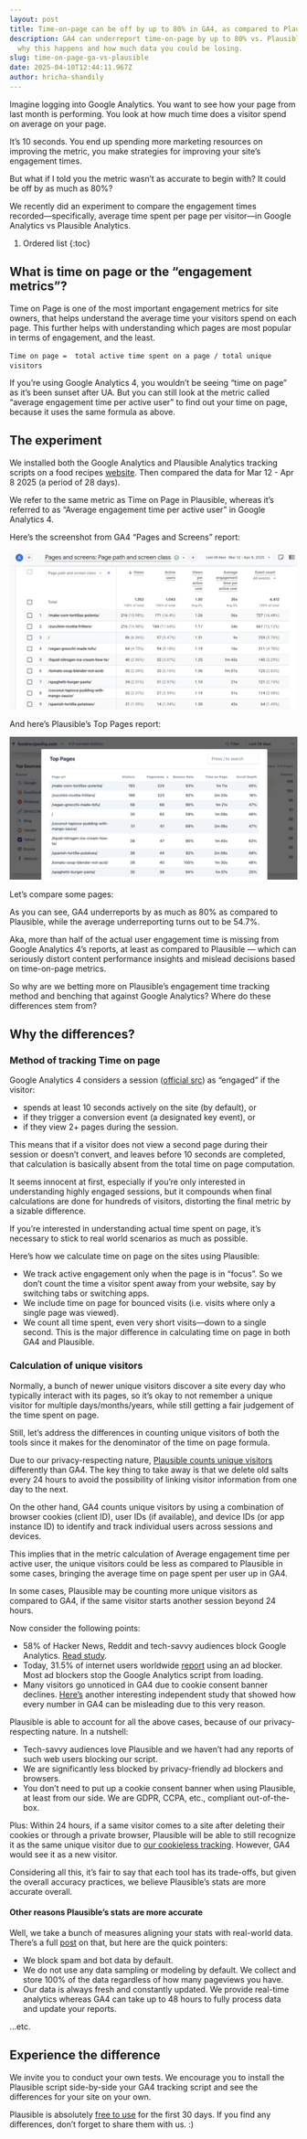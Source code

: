 ```yaml
---
layout: post
title: Time-on-page can be off by up to 80% in GA4, as compared to Plausible
description: GA4 can underreport time-on-page by up to 80% vs. Plausible. Learn
  why this happens and how much data you could be losing.
slug: time-on-page-ga-vs-plausible
date: 2025-04-10T12:44:11.967Z
author: hricha-shandily
---
```

Imagine logging into Google Analytics. You want to see how your page from last month is performing. You look at how much time does a visitor spend on average on your page.

It’s 10 seconds. You end up spending more marketing resources on improving the metric, you make strategies for improving your site’s engagement times.

But what if I told you the metric wasn’t as accurate to begin with? It could be off by as much as 80%?

We recently did an experiment to compare the engagement times recorded––specifically, average time spent per page per visitor––in Google Analytics vs Plausible Analytics.

1. Ordered list
   {:toc}

## What is time on page or the “engagement metrics”?

Time on Page is one of the most important engagement metrics for site owners, that helps understand the average time your visitors spend on each page. This further helps with understanding which pages are most popular in terms of engagement, and the least.

`Time on page =  total active time spent on a page / total unique visitors`

If you’re using Google Analytics 4, you wouldn’t be seeing “time on page” as it’s been sunset after UA. But you can still look at the metric called “average engagement time per active user” to find out your time on page, because it uses the same formula as above.

## The experiment

We installed both the Google Analytics and Plausible Analytics tracking scripts on a food recipes [website](https://foodrecipeshq.com/). Then compared the data for Mar 12 - Apr 8 2025 (a period of 28 days).

We refer to the same metric as Time on Page in Plausible, whereas it’s referred to as “Average engagement time per active user” in Google Analytics 4.

Here’s the screenshot from GA4 “Pages and Screens” report:

![ga4-pages-report](/uploads/ga4-pages-report.png "ga4-pages-report")

And here’s Plausible’s Top Pages report:

![plausible top pages foodrecipeshq](/uploads/plausible-top-pages-foodrecipeshq.png "plausible top pages foodrecipeshq")

Let’s compare some pages:



As you can see, GA4 underreports by as much as 80% as compared to Plausible, while the average underreporting turns out to be 54.7%.



Aka, more than half of the actual user engagement time is missing from Google Analytics 4’s reports, at least as compared to Plausible — which can seriously distort content performance insights and mislead decisions based on time-on-page metrics.



So why are we betting more on Plausible’s engagement time tracking method and benching that against Google Analytics? Where do these differences stem from? 

## Why the differences?

### Method of tracking Time on page

Google Analytics 4 considers a session ([official src](https://support.google.com/analytics/answer/12195621?hl=en&ref_topic=11151952&sjid=2002606596076674643-NC)) as “engaged” if the visitor:

* spends at least 10 seconds actively on the site (by default), or
* if they trigger a conversion event (a designated key event), or
* if they view 2+ pages during the session.

This means that if a visitor does not view a second page during their session or doesn’t convert, and leaves before 10 seconds are completed, that calculation is basically absent from the total time on page computation.

It seems innocent at first, especially if you’re only interested in understanding highly engaged sessions, but it compounds when final calculations are done for hundreds of visitors, distorting the final metric by a sizable difference.

If you’re interested in understanding actual time spent on page, it’s necessary to stick to real world scenarios as much as possible.

Here’s how we calculate time on page on the sites using Plausible:

* We track active engagement only when the page is in “focus”. So we don’t count the time a visitor spent away from your website, say by switching tabs or switching apps.
* We include time on page for bounced visits (i.e. visits where only a single page was viewed).
* We count all time spent, even very short visits—down to a single second. This is the major difference in calculating time on page in both GA4 and Plausible.

### Calculation of unique visitors

Normally, a bunch of newer unique visitors discover a site every day who typically interact with its pages, so it’s okay to not remember a unique visitor for multiple days/months/years, while still getting a fair judgement of the time spent on page.

Still, let’s address the differences in counting unique visitors of both the tools since it makes for the denominator of the time on page formula.

Due to our privacy-respecting nature, [Plausible counts unique visitors](https://plausible.io/data-policy#how-we-count-unique-users-without-cookies) differently than GA4. The key thing to take away is that we delete old salts every 24 hours to avoid the possibility of linking visitor information from one day to the next.

On the other hand, GA4 counts unique visitors by using a combination of browser cookies (client ID), user IDs (if available), and device IDs (or app instance ID) to identify and track individual users across sessions and devices.

This implies that in the metric calculation of Average engagement time per active user, the unique visitors could be less as compared to Plausible in some cases, bringing the average time on page spent per user up in GA4.

In some cases, Plausible may be counting more unique visitors as compared to GA4, if the same visitor starts another session beyond 24 hours.

Now consider the following points:

* 58% of Hacker News, Reddit and tech-savvy audiences block Google Analytics. [Read study](https://plausible.io/blog/google-analytics-adblockers-missing-data).
* Today, 31.5% of internet users worldwide [report](https://backlinko.com/ad-blockers-users) using an ad blocker. Most ad blockers stop the Google Analytics script from loading.
* Many visitors go unnoticed in GA4 due to cookie consent banner declines. [Here’s](https://www.orbitmedia.com/blog/inaccurate-google-analytics-traffic-sources/) another interesting independent study that showed how every number in GA4 can be misleading due to this very reason.

Plausible is able to account for all the above cases, because of our privacy-respecting nature. In a nutshell:

* Tech-savvy audiences love Plausible and we haven’t had any reports of such web users blocking our script.
* We are significantly less blocked by privacy-friendly ad blockers and browsers.
* You don’t need to put up a cookie consent banner when using Plausible, at least from our side. We are GDPR, CCPA, etc., compliant out-of-the-box.

Plus: Within 24 hours, if a same visitor comes to a site after deleting their cookies or through a private browser, Plausible will be able to still recognize it as the same unique visitor due to [our cookieless tracking](https://plausible.io/blog/google-analytics-cookies). However, GA4 would see it as a new visitor.

Considering all this, it’s fair to say that each tool has its trade-offs, but given the overall accuracy practices, we believe Plausible’s stats are more accurate overall.

#### Other reasons Plausible’s stats are more accurate

Well, we take a bunch of measures aligning your stats with real-world data. There’s a full [post](https://plausible.io/most-accurate-web-analytics) on that, but here are the quick pointers:

* We block spam and bot data by default.
* We do not use any data sampling or modeling by default. We collect and store 100% of the data regardless of how many pageviews you have.
* Our data is always fresh and constantly updated. We provide real-time analytics whereas GA4 can take up to 48 hours to fully process data and update your reports.

…etc.

## Experience the difference

We invite you to conduct your own tests. We encourage you to install the Plausible script side-by-side your GA4 tracking script and see the differences for your site on your own.

Plausible is absolutely [free to use](https://plausible.io/register) for the first 30 days. If you find any differences, don’t forget to share them with us. :)